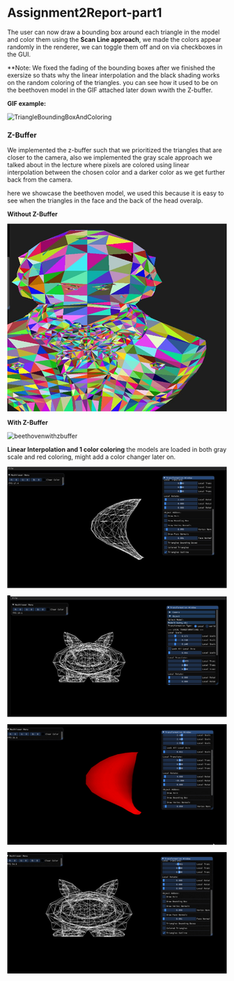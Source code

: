 # Assignment2Report-part1

The user can now draw a bounding box around each triangle in the model and color them using the **Scan Line approach**, we made the colors appear randomly in the renderer, we can  toggle them off and on via checkboxes in the GUI.

**Note: We fixed the fading of the bounding boxes after we finished the exersize so thats why the linear interpolation and the black shading works on the random coloring of the triangles.
you can see how it used to be on the beethoven model in the GIF attached later down wwith the Z-buffer.

**GIF example:**

![TriangleBoundingBoxAndColoring](part1Pics/TriangleBoundingBoxAndColoring-min.gif)

### Z-Buffer

We implemented the z-buffer such that we prioritized the triangles that are closer to the camera, also we implemented the gray scale approach we talked about in the lecture where pixels are colored using linear interpolation between the chosen color and a darker color as we get further back from the camera.

here we showcase the beethoven model, we used this because it is easy to see when the triangles in the face and the back of the head overalp.

**Without Z-Buffer**

![beethovenwithoutz](part1Pics/beethovenwithoutz.jpg)

**With Z-Buffer**

![beethovenwithzbuffer](part1Pics/beethovenwithzbuffer-min.gif)

**Linear Interpolation and 1 color coloring**
the models are loaded in both gray scale and red coloring, might add a color changer later on.

![banana1color](part1Pics/banana1color.gif)

![bunny1color](part1Pics/bunny1color.gif)

![banana1color](part1Pics/banana1color-min.gif)

![bunny1color](part1Pics/bunny1color-min.gif)
